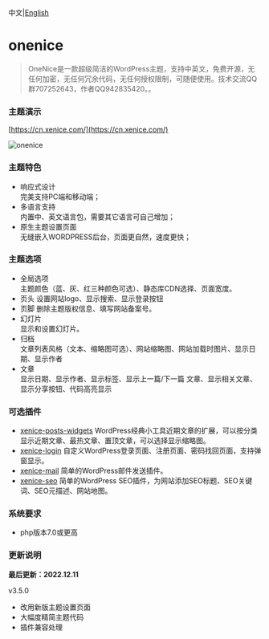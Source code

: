 中文|[English](README.md)

# onenice
> OneNice是一款超级简洁的WordPress主题，支持中英文，免费开源，无任何加密，无任何冗余代码，无任何授权限制，可随便使用。技术交流QQ群707252643，作者QQ942835420。。  

### 主题演示

[https://cn.xenice.com/](https://cn.xenice.com/)

![onenice](https://raw.githubusercontent.com/xenice/onenice/master/screenshot.png)

### 主题特色

- 响应式设计  
完美支持PC端和移动端；
- 多语言支持  
内置中、英文语言包，需要其它语言可自己增加；
- 原生主题设置页面  
无缝嵌入WORDPRESS后台，页面更自然，速度更快；


### 主题选项
- 全局选项  
主题颜色（蓝、灰、红三种颜色可选）、静态库CDN选择、页面宽度。
- 页头
设置网站logo、显示搜索、显示登录按钮
- 页脚
删除主题版权信息、填写网站备案号。
- 幻灯片  
显示和设置幻灯片。
- 归档  
文章列表风格（文本、缩略图可选）、网站缩略图、网站加载时图片、显示日期、显示作者
- 文章  
显示日期、显示作者、显示标签、显示上一篇/下一篇 文章、显示相关文章、显示分享按钮、代码高亮显示


### 可选插件
- [xenice-posts-widgets](https://cn.xenice.com/article/xenice-posts-widgets)
WordPress经典小工具近期文章的扩展，可以按分类显示近期文章、最热文章、置顶文章，可以选择显示缩略图。
- [xenice-login](https://cn.xenice.com/article/xenice-login)
自定义WordPress登录页面、注册页面、密码找回页面，支持弹窗显示。
- [xenice-mail](https://cn.xenice.com/article/xenice-mail)
简单的WordPress邮件发送插件。
- [xenice-seo](https://cn.xenice.com/article/xenice-seo)
简单的WordPress SEO插件，为网站添加SEO标题、SEO关键词、SEO元描述、网站地图。


### 系统要求
- php版本7.0或更高


### 更新说明

**最后更新：2022.12.11**

v3.5.0

- 改用新版主题设置页面
- 大幅度精简主题代码
- 插件兼容处理
